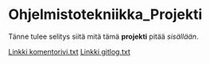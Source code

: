 # Ohjelmistotekniikka_Projekti

Tänne tulee selitys siitä mitä tämä **projekti** pitää *sisällään*.

[Linkki komentorivi.txt](https://github.com/LKonsta/ot-harjoitustyo/blob/master/laskarit/viikko1/komentorivi.txt)
[Linkki gitlog.txt](https://github.com/LKonsta/ot-harjoitustyo/blob/master/laskarit/viikko1/gitlog.txt)
